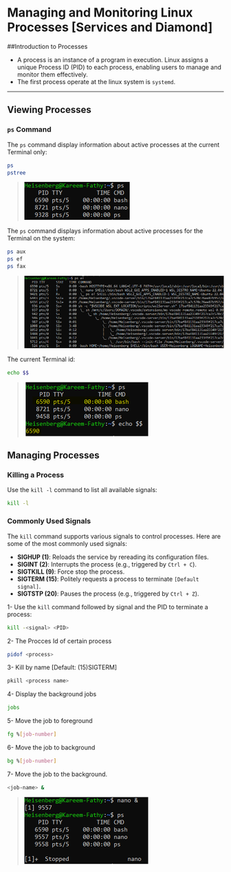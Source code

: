 # Managing and Monitoring Linux Processes [Services and Diamond]

##Introduction to Processes
- A process is an instance of a program in execution. Linux assigns a unique Process ID (PID) to each process, enabling users to manage and monitor them effectively.
- The first process operate at the linux system is `systemd`. 

---

## Viewing Processes
### `ps` Command
The `ps` command display information about active processes at the current Terminal only:
```bash
ps
pstree
```
> ![alt text](screens/image-97.png)


The `ps` command displays information about active processes for the Terminal on the system:
```bash
ps aux
ps ef
ps fax
```
> ![alt text](screens/image-98.png)


The current Terminal id:
```bash
echo $$
```
> ![alt text](screens/image-99.png)

## Managing Processes
### Killing a Process
Use the `kill -l` command to list all available signals:
```bash
kill -l
```

### Commonly Used Signals
The `kill` command supports various signals to control processes. Here are some of the most commonly used signals:

- **SIGHUP (1)**: Reloads the service by rereading its configuration files.
- **SIGINT (2)**: Interrupts the process (e.g., triggered by `Ctrl + C`).
- **SIGTKILL (9)**: Force stop the process.
- **SIGTERM (15)**: Politely requests a process to terminate `[Default signal]`.
- **SIGTSTP (20)**: Pauses the process (e.g., triggered by `Ctrl + Z`).

1- Use the `kill` command followed by signal and the PID to terminate a process:
```bash
kill -<signal> <PID>
```

2- The Procces Id of certain process
```bash
pidof <process>
```
3- Kill by name [Default: (15)SIGTERM]
```bash
pkill <process name>
```
4- Display the background jobs
```bash
jobs
```

5- Move the job to foreground
```bash
fg %[job-number]
```
6- Move the job to background
```bash
bg %[job-number]
```

7- Move the job to the background.
```bash
<job-name> & 
``` 
> ![alt text](screens/image-100.png)